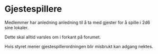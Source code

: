 # Gjestespillere

Medlemmer har anledning anledning til å ta med gjester for å spille i 2d6 sine lokaler. 

Dette skal alltid varsles om i forkant på forumet.

Hvis styret mener gjestespillerordningen blir misbrukt kan adgang nektes.
